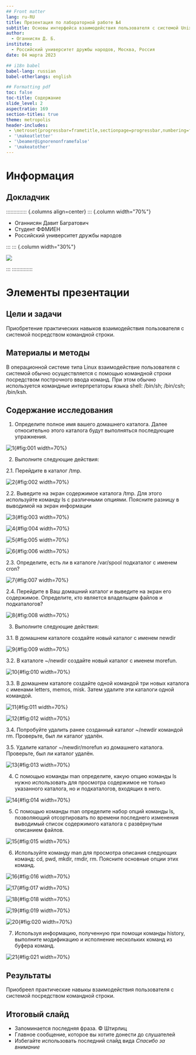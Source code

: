 ```yaml
---
## Front matter
lang: ru-RU
title: Презентация по лабораторной работе №4
subtitle: Основы интерфейса взаимодействия пользователя с системой Unix на уровне командной строки
author:
  - Оганнисян Д. Б.
institute:
  - Российский университет дружбы народов, Москва, Россия
date: 04 марта 2023

## i18n babel
babel-lang: russian
babel-otherlangs: english

## Formatting pdf
toc: false
toc-title: Содержание
slide_level: 2
aspectratio: 169
section-titles: true
theme: metropolis
header-includes:
 - \metroset{progressbar=frametitle,sectionpage=progressbar,numbering=fraction}
 - '\makeatletter'
 - '\beamer@ignorenonframefalse'
 - '\makeatother'
---
```


# Информация

## Докладчик

:::::::::::::: {.columns align=center}
::: {.column width="70%"}

  * Оганнисян Давит Багратович
  * Студент ФФМИЕН
  * Российский университет дружбы народов


:::
::: {.column width="30%"}

![](./image/kulyabov.jpg)

:::
::::::::::::::

# Элементы презентации

## Цели и задачи

Приобретение практических навыков взаимодействия пользователя с системой посредством командной строки.

## Материалы и методы

В операционной системе типа Linux взаимодействие пользователя с системой обычно
осуществляется с помощью командной строки посредством построчного ввода команд. При этом обычно используется командные интерпретаторы языка shell: /bin/sh;
/bin/csh; /bin/ksh.

## Содержание исследования

1. Определите полное имя вашего домашнего каталога. Далее относительно этого каталога будут выполняться последующие упражнения.

![1](image/1.png){#fig:001 width=70%}

2. Выполните следующие действия:

2.1. Перейдите в каталог /tmp.

![2](image/2.png){#fig:002 width=70%}

2.2. Выведите на экран содержимое каталога /tmp. Для этого используйте команду ls с различными опциями. Поясните разницу в выводимой на экран информации

![3](image/3.png){#fig:003 width=70%}

![4](image/4.png){#fig:004 width=70%}

![5](image/5.png){#fig:005 width=70%}

![6](image/6.png){#fig:006 width=70%}

2.3. Определите, есть ли в каталоге /var/spool подкаталог с именем cron?

![7](image/7.png){#fig:007 width=70%}

2.4. Перейдите в Ваш домашний каталог и выведите на экран его содержимое. Определите, кто является владельцем файлов и подкаталогов?

![8](image/8.png){#fig:008 width=70%}

3. Выполните следующие действия:

3.1. В домашнем каталоге создайте новый каталог с именем newdir

![9](image/9.png){#fig:009 width=70%}

3.2. В каталоге ~/newdir создайте новый каталог с именем morefun.

![10](image/10.png){#fig:010 width=70%}

3.3. В домашнем каталоге создайте одной командой три новых каталога с именами letters, memos, misk. Затем удалите эти каталоги одной командой.

![11](image/11.png){#fig:011 width=70%}

![12](image/12.png){#fig:012 width=70%}

3.4. Попробуйте удалить ранее созданный каталог ~/newdir командой rm. Проверьте, был ли каталог удалён.

3.5. Удалите каталог ~/newdir/morefun из домашнего каталога. Проверьте, был ли каталог удалён.

![13](image/13.png){#fig:013 width=70%}

4. С помощью команды man определите, какую опцию команды ls нужно использовать для просмотра содержимое не только указанного каталога, но и подкаталогов, входящих в него.

![14](image/14.png){#fig:014 width=70%}

5. С помощью команды man определите набор опций команды ls, позволяющий отсортировать по времени последнего изменения выводимый список содержимого каталога с развёрнутым описанием файлов.

![15](image/15.png){#fig:015 width=70%}

6. Используйте команду man для просмотра описания следующих команд: cd, pwd, mkdir, rmdir, rm. Поясните основные опции этих команд.

![16](image/16.png){#fig:016 width=70%}

![17](image/17.png){#fig:017 width=70%}

![18](image/18.png){#fig:018 width=70%}

![19](image/19.png){#fig:019 width=70%}

![20](image/20.png){#fig:020 width=70%}

7. Используя информацию, полученную при помощи команды history, выполните модификацию и исполнение нескольких команд из буфера команд.

![21](image/21.png){#fig:021 width=70%}

## Результаты

Приобреел практические навыкы взаимодействия пользователя с системой посредством командной строки.

## Итоговый слайд

- Запоминается последняя фраза. © Штирлиц
- Главное сообщение, которое вы хотите донести до слушателей
- Избегайте использовать последний слайд вида *Спасибо за внимание*

